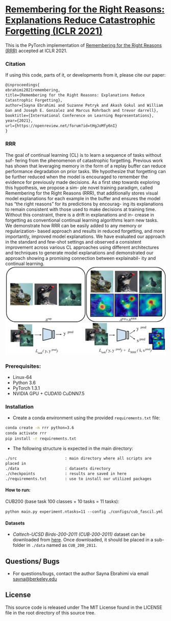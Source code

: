 # [Remembering for the Right Reasons: Explanations Reduce Catastrophic Forgetting (ICLR 2021)](https://openreview.net/pdf?id=tHgJoMfy6nI)

This is the PyTorch implementation of [Remembering for the Right Reasons (RRR)](https://openreview.net/pdf?id=tHgJoMfy6nI) accepted at ICLR 2021.


### Citation

If using this code, parts of it, or developments from it, please cite our paper:

```
@inproceedings{
ebrahimi2021remembering,
title={Remembering for the Right Reasons: Explanations Reduce Catastrophic Forgetting},
author={Sayna Ebrahimi and Suzanne Petryk and Akash Gokul and William Gan and Joseph E. Gonzalez and Marcus Rohrbach and trevor darrell},
booktitle={International Conference on Learning Representations},
year={2021},
url={https://openreview.net/forum?id=tHgJoMfy6nI}
}
```

### RRR 

The goal of continual learning (CL) is to learn a sequence of tasks without suf- fering from the phenomenon of catastrophic forgetting. Previous work has shown that leveraging memory in the form of a replay buffer can reduce performance degradation on prior tasks. We hypothesize that forgetting can be further reduced when the model is encouraged to remember the evidence for previously made decisions. As a first step towards exploring this hypothesis, we propose a sim- ple novel training paradigm, called Remembering for the Right Reasons (RRR), that additionally stores visual model explanations for each example in the buffer and ensures the model has “the right reasons” for its predictions by encourag- ing its explanations to remain consistent with those used to make decisions at training time. Without this constraint, there is a drift in explanations and in- crease in forgetting as conventional continual learning algorithms learn new tasks. We demonstrate how RRR can be easily added to any memory or regularization- based approach and results in reduced forgetting, and more importantly, improved model explanations. We have evaluated our approach in the standard and few-shot settings and observed a consistent improvement across various CL approaches using different architectures and techniques to generate model explanations and demonstrated our approach showing a promising connection between explainabil- ity and continual learning.
![RRR](figure/RRR.png)


### Prerequisites:
- Linux-64
- Python 3.6
- PyTorch 1.3.1
- NVIDIA GPU + CUDA10 CuDNN7.5


### Installation
- Create a conda environment using the provided `requirements.txt` file:
```bash
conda create -n rrr python=3.6
conda activate rrr
pip install -r requirements.txt
```


- The following structure is expected in the main directory:

```
./src                     : main directory where all scripts are placed in
./data                    : datasets directory 
./checkpoints             : results are saved in here
./requirements.txt        : use to install our utilized packages
```

#### How to run: 


CUB200 (base task 100 classes + 10 tasks = 11 tasks):

`python main.py experiment.ntasks=11 --config ./configs/cub_fascil.yml`


#### Datasets

- *Caltech-UCSD Birds-200-2011 (CUB-200-2011)* dataset can be downloaded from [here](http://www.vision.caltech.edu/visipedia/CUB-200-2011.html). Once downloaded, it should be placed in a sub-folder in `./data` named as `CUB_200_2011`.


## Questions/ Bugs
* For questions/bugs, contact the author Sayna Ebrahimi via email sayna@berkeley.edu



## License
This source code is released under The MIT License found in the LICENSE file in the root directory of this source tree.
